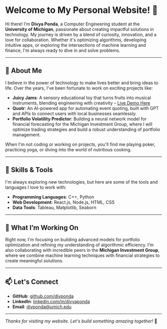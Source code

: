# Welcome to My Personal Website! 🌟

Hi there! I'm **Divya Ponda**, a Computer Engineering student at the **University of Michigan**, passionate about creating impactful solutions in technology. My journey is driven by a blend of curiosity, innovation, and a love for collaboration. Whether it's optimizing algorithms, developing intuitive apps, or exploring the intersections of machine learning and finance, I'm always ready to dive in and solve problems.

---

## 📖 About Me

I believe in the power of technology to make lives better and bring ideas to life. Over the years, I've been fortunate to work on exciting projects like:

- **Juicy Jams**: A sensory educational toy that turns fruits into musical instruments, blending engineering with creativity – [Live Demo Here](https://drive.google.com/file/d/165B5rpaZwRHzaQOktck4hmjWQA2KSukU/view)
- **Quotr**: An AI-powered app for automating event quoting, built with GPT and APIs to connect users with local businesses seamlessly.  
- **Portfolio Volatility Predictor**: Building a neural network model for financial forecasting for the Michigan Investment Group, where I will optimize trading strategies and build a robust understanding of portfolio management.  

When I'm not coding or working on projects, you'll find me playing poker, practicing yoga, or diving into the world of nutritious cooking.

---

## 🔧 Skills & Tools

I'm always exploring new technologies, but here are some of the tools and languages I love to work with:

- **Programming Languages**: C++, Python  
- **Web Development**: React.js, Node.js, HTML, CSS  
- **Data Tools**: Tableau, Matplotlib, Seaborn  

---

## 📂 What I’m Working On

Right now, I'm focusing on building advanced models for portfolio optimization and refining my understanding of algorithmic efficiency. I’m also collaborating with incredible peers in the **Michigan Investment Group**, where we combine machine learning techniques with financial strategies to create meaningful solutions.

---

## 📫 Let's Connect

- **GitHub**: [github.com/divponda](https://github.com/divponda)  
- **LinkedIn**: [linkedin.com/in/divyaponda](https://linkedin.com/in/divyaponda)  
- **Email**: [divponda@umich.edu](mailto:divponda@umich.edu)  

---

*Thanks for visiting my website. Let's build something amazing together!* 🚀
